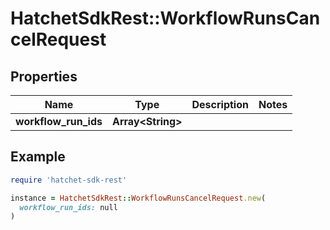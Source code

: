 # HatchetSdkRest::WorkflowRunsCancelRequest

## Properties

| Name | Type | Description | Notes |
| ---- | ---- | ----------- | ----- |
| **workflow_run_ids** | **Array&lt;String&gt;** |  |  |

## Example

```ruby
require 'hatchet-sdk-rest'

instance = HatchetSdkRest::WorkflowRunsCancelRequest.new(
  workflow_run_ids: null
)
```

